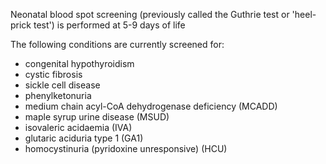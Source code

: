 Neonatal blood spot screening (previously called the Guthrie test or 'heel\-prick test') is performed at 5\-9 days of life  
  
The following conditions are currently screened for:  
* congenital hypothyroidism
* cystic fibrosis
* sickle cell disease
* phenylketonuria
* medium chain acyl\-CoA dehydrogenase deficiency (MCADD)
* maple syrup urine disease (MSUD)
* isovaleric acidaemia (IVA)
* glutaric aciduria type 1 (GA1\)
* homocystinuria (pyridoxine unresponsive) (HCU)
